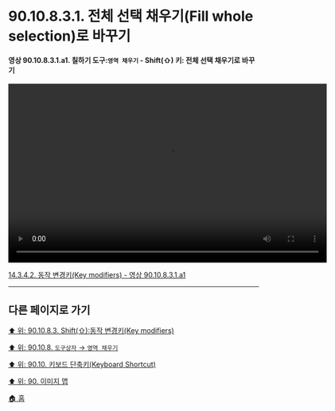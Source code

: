 # 90.10.8.3.1. 전체 선택 채우기(Fill whole selection)로 바꾸기

<a id="90-10-08-03-01-a1"></a>

#### 영상 90.10.8.3.1.a1. 칠하기 도구:`영역 채우기` - Shift(⇧) 키: 전체 선택 채우기로 바꾸기
<video controls="controls" width="640" height="360" src="https://github.com/wonder13662/gimp/assets/15767104/26b80938-5dc1-47ab-9817-d814474b02b5"></video>

[14.3.4.2. 동작 변경키(Key modifiers) - 영상 90.10.8.3.1.a1](./14-03-04-02-key_modifiers.md#90-10-08-03-01-a1)

***

## 다른 페이지로 가기

[⬆️ 위: 90.10.8.3. Shift(⇧):동작 변경키(Key modifiers)](./90-10-08-03-00-key_modifier-shift.md)

[⬆️ 위: 90.10.8. `도구상자` → `영역 채우기`](./90-10-08-00-tool_box-bucket_fill.md)

[⬆️ 위: 90.10. 키보드 단축키(Keyboard Shortcut)](./90-10-00-keyboard_shortcut.md)

[⬆️ 위: 90. 이미지 맵](./90-00-image-map.md)

[🏠 홈](./00-home.md)
